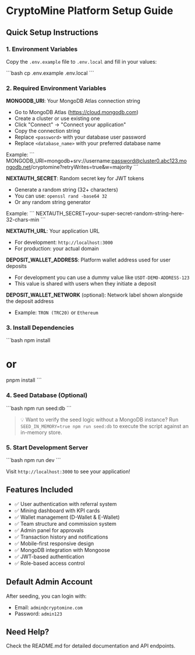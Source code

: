 # CryptoMine Platform Setup Guide

## Quick Setup Instructions

### 1. Environment Variables
Copy the `.env.example` file to `.env.local` and fill in your values:

\`\`\`bash
cp .env.example .env.local
\`\`\`

### 2. Required Environment Variables

**MONGODB_URI**: Your MongoDB Atlas connection string
- Go to MongoDB Atlas (https://cloud.mongodb.com)
- Create a cluster or use existing one
- Click "Connect" → "Connect your application"
- Copy the connection string
- Replace `<password>` with your database user password
- Replace `<database_name>` with your preferred database name

Example:
\`\`\`
MONGODB_URI=mongodb+srv://username:password@cluster0.abc123.mongodb.net/cryptomine?retryWrites=true&w=majority
\`\`\`

**NEXTAUTH_SECRET**: Random secret key for JWT tokens
- Generate a random string (32+ characters)
- You can use: `openssl rand -base64 32`
- Or any random string generator

Example:
\`\`\`
NEXTAUTH_SECRET=your-super-secret-random-string-here-32-chars-min
\`\`\`

**NEXTAUTH_URL**: Your application URL
- For development: `http://localhost:3000`
- For production: your actual domain

**DEPOSIT_WALLET_ADDRESS**: Platform wallet address used for user deposits
- For development you can use a dummy value like `USDT-DEMO-ADDRESS-123`
- This value is shared with users when they initiate a deposit

**DEPOSIT_WALLET_NETWORK** (optional): Network label shown alongside the deposit address
- Example: `TRON (TRC20)` or `Ethereum`

### 3. Install Dependencies
\`\`\`bash
npm install
# or
pnpm install
\`\`\`

### 4. Seed Database (Optional)
\`\`\`bash
npm run seed:db
\`\`\`

> 💡 Want to verify the seed logic without a MongoDB instance? Run `SEED_IN_MEMORY=true npm run seed:db` to execute the script against an in-memory store.

### 5. Start Development Server
\`\`\`bash
npm run dev
\`\`\`

Visit `http://localhost:3000` to see your application!

## Features Included
- ✅ User authentication with referral system
- ✅ Mining dashboard with KPI cards
- ✅ Wallet management (D-Wallet & E-Wallet)
- ✅ Team structure and commission system
- ✅ Admin panel for approvals
- ✅ Transaction history and notifications
- ✅ Mobile-first responsive design
- ✅ MongoDB integration with Mongoose
- ✅ JWT-based authentication
- ✅ Role-based access control

## Default Admin Account
After seeding, you can login with:
- Email: `admin@cryptomine.com`
- Password: `admin123`

## Need Help?
Check the README.md for detailed documentation and API endpoints.
